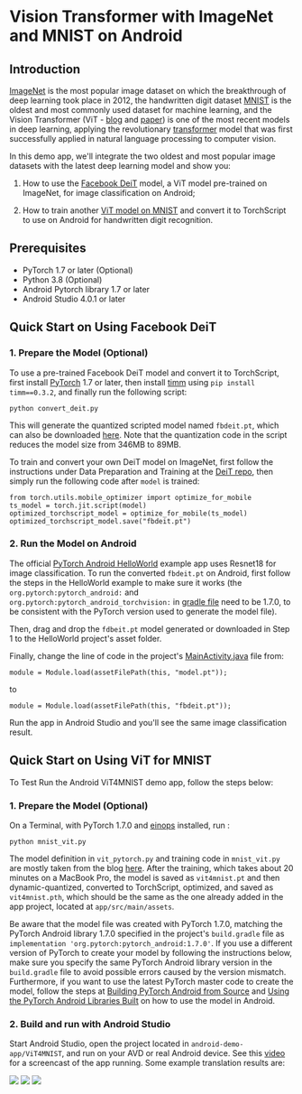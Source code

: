 # Vision Transformer with ImageNet and MNIST on Android

## Introduction

[ImageNet](http://image-net.org) is the most popular image dataset on which the breakthrough of deep learning took place in 2012, the handwritten digit dataset [MNIST](https://en.wikipedia.org/wiki/MNIST_database) is the oldest and most commonly used dataset for machine learning, and the Vision Transformer (ViT - [blog](https://ai.googleblog.com/2020/12/transformers-for-image-recognition-at.html) and [paper](https://arxiv.org/abs/2010.11929)) is one of the most recent models in deep learning, applying the revolutionary [transformer](ttps://arxiv.org/abs/1810.04805) model that was first successfully applied in natural language processing to computer vision.

In this demo app, we'll integrate the two oldest and most popular image datasets with the latest deep learning model and show you:

1. How to use the [Facebook DeiT](https://github.com/facebookresearch/deit) model, a ViT model pre-trained on ImageNet, for image classification on Android;

2. How to train another [ViT model on MNIST](https://towardsdatascience.com/a-demonstration-of-using-vision-transformers-in-pytorch-mnist-handwritten-digit-recognition-407eafbc15b0) and convert it to TorchScript to use on Android for handwritten digit recognition.

## Prerequisites

* PyTorch 1.7 or later (Optional)
* Python 3.8 (Optional)
* Android Pytorch library 1.7 or later
* Android Studio 4.0.1 or later

## Quick Start on Using Facebook DeiT

### 1. Prepare the Model (Optional)

To use a pre-trained Facebook DeiT model and convert it to TorchScript, first install [PyTorch](https://pytorch.org/get-started/locally/) 1.7 or later, then install [timm](https://github.com/rwightman/pytorch-image-models) using `pip install timm==0.3.2`, and finally run the following script:

```
python convert_deit.py
```

This will generate the quantized scripted model named `fbdeit.pt`, which can also be downloaded [here](https://drive.google.com/file/d/1CN5BCYPh78uT2GCEobcOMtk5HSX3qe1x/view?usp=sharing). Note that the quantization code in the script reduces the model size from 346MB to 89MB.

To train and convert your own DeiT model on ImageNet, first follow the instructions under Data Preparation and Training at the [DeiT repo](https://github.com/facebookresearch/deit), then simply run the following code after `model` is trained:
```
from torch.utils.mobile_optimizer import optimize_for_mobile
ts_model = torch.jit.script(model)
optimized_torchscript_model = optimize_for_mobile(ts_model)
optimized_torchscript_model.save("fbdeit.pt")
```

### 2. Run the Model on Android

The official [PyTorch Android HelloWorld](https://github.com/pytorch/android-demo-app#the-helloworld-example) example app uses Resnet18 for image classification. To run the converted `fbdeit.pt` on Android, first follow the steps in the HelloWorld example to make sure it works (the `org.pytorch:pytorch_android:` and `org.pytorch:pytorch_android_torchvision:` in [gradle file](https://github.com/pytorch/android-demo-app/blob/master/HelloWorldApp/app/build.gradle) need to be 1.7.0, to be consistent with the PyTorch version used to generate the model file).

Then, drag and drop the `fdbeit.pt` model generated or downloaded in Step 1 to the HelloWorld project's asset folder.

Finally, change the line of code in the project's [MainActivity.java](https://github.com/pytorch/android-demo-app/blob/master/HelloWorldApp/app/src/main/java/org/pytorch/helloworld/MainActivity.java) file from:
```
module = Module.load(assetFilePath(this, "model.pt"));
```
to
```
module = Module.load(assetFilePath(this, "fbdeit.pt"));
```

Run the app in Android Studio and you'll see the same image classification result.

## Quick Start on Using ViT for MNIST

To Test Run the Android ViT4MNIST demo app, follow the steps below:

### 1. Prepare the Model (Optional)

On a Terminal, with PyTorch 1.7.0 and [einops](https://pypi.org/project/einops/) installed, run :
```
python mnist_vit.py
```

The model definition in `vit_pytorch.py` and training code in `mnist_vit.py` are mostly taken from the blog [here](https://towardsdatascience.com/a-demonstration-of-using-vision-transformers-in-pytorch-mnist-handwritten-digit-recognition-407eafbc15b0). After the training, which takes about 20 minutes on a MacBook Pro, the model is saved as   `vit4mnist.pt` and then dynamic-quantized, converted to TorchScript, optimized, and saved as `vit4mnist.pth`, which should be the same as the one already added in the app project, located at `app/src/main/assets`.

Be aware that the model file was created with PyTorch 1.7.0, matching the PyTorch Android library 1.7.0 specified in the project's `build.gradle` file as `implementation 'org.pytorch:pytorch_android:1.7.0'`. If you use a different version of PyTorch to create your model by following the instructions below, make sure you specify the same PyTorch Android library version in the `build.gradle` file to avoid possible errors caused by the version mismatch. Furthermore, if you want to use the latest PyTorch master code to create the model, follow the steps at [Building PyTorch Android from Source](https://pytorch.org/mobile/android/#building-pytorch-android-from-source) and [Using the PyTorch Android Libraries Built](https://pytorch.org/mobile/android/#using-the-pytorch-android-libraries-built-from-source-or-nightly) on how to use the model in Android.

### 2. Build and run with Android Studio

Start Android Studio, open the project located in `android-demo-app/ViT4MNIST`, and run on your AVD or real Android device. See this [video](https://drive.google.com/file/d/11L5mIjrLn7B7VdwjQl5vJv3ZVK4hcYut/view?usp=sharing) for a screencast of the app running. Some example translation results are:

![](screenshot1.png)
![](screenshot2.png)
![](screenshot3.png)
